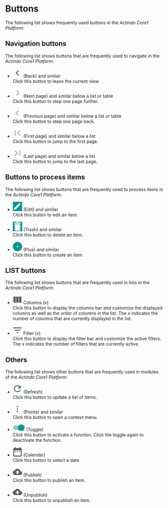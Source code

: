 # Buttons

The following list shows frequently used buttons in the *Actindo Core1 Platform*:



## Navigation buttons

The following list shows buttons that are frequently used to navigate in the *Actindo Core1 Platform*.    

- ![Back](../../Assets/Icons/Back02.png "[Back]") (Back) and similar  
    Click this button to leave the current view.

- ![Next page](../../Assets/Icons/NextPage02.png "[Next page]") (Next page) and similar below a list or table   
    Click this button to step one page further.

- ![Previous page](../../Assets/Icons/PreviousPage02.png "[Previous page]") (Previous page) and similar below a list or table  
    Click this button to step one page back.

- ![First page](../../Assets/Icons/FirstPage03.png "[Previous page]") (First page) and similar below a list   
    Click this button to jump to the first page.

- ![Last page](../../Assets/Icons/LastPage03.png "[Last page]") (Last page) and similar below a list    
    Click this button to jump to the last page.


## Buttons to process items

The following list shows buttons that are frequently used to process items in the *Actindo Core1 Platform*:

-  ![Edit](../../Assets/Icons/Edit01.png "[Edit]") (Edit) and similar   
    Click this button to edit an item.  

- ![Trash](../../Assets/Icons/Trash03.png "[Trash]") (Trash) and similar   
    Click this button to delete an item.  

- ![Plus](../../Assets/Icons/Plus01.png "[Plus]") (Plus) and similar   
    Click this button to create an item.  



## LIST buttons

The following list shows buttons that are frequently used in lists in the *Actindo Core1 Platform*:   

- ![Columns](../../Assets/Icons/Columns.png "[Columns]") Columns (x)   
    Click this button to display the columns bar and customize the displayed columns as well as the order of columns in the list. The *x* indicates the number of columns that are currently displayed in the list.

- ![Filter](../../Assets/Icons/Filter.png "[Filter]") Filter (x)   
    Click this button to display the filter bar and customize the active filters. The *x* indicates the number of filters that are currently active.


## Others

The following list shows other buttons that are frequently used in modules of the *Actindo Core1 Platform*:

- ![Refresh](../../Assets/Icons/Refresh01.png "[Refresh]") (Refresh)   
    Click this button to update a list of items.

- ![Points](../../Assets/Icons/Points02.png "[Points]") (Points) and similar   
    Click this button to open a context menu.

- ![Toggle on](../../Assets/Icons/Toggle.png "[Toggle on]") (Toggle)   
    Click this button to activate a function. Click the toggle again to deactivate the function. 

- ![Calendar](../../Assets/Icons/Calendar.png "[Calendar]") (Calendar)     
    Click this button to select a date.

- ![Publish](../../Assets/Icons/Publish.png "[Publish]") (Publish)     
    Click this button to publish an item.

- ![Unpublish](../../Assets/Icons/Unpublish.png "[Unpublish]") (Unpublish)  
    Click this button to unpublish an item.

